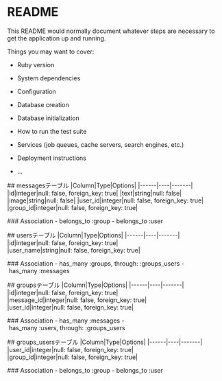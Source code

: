 # README

This README would normally document whatever steps are necessary to get the
application up and running.

Things you may want to cover:

* Ruby version

* System dependencies

* Configuration

* Database creation

* Database initialization

* How to run the test suite

* Services (job queues, cache servers, search engines, etc.)

* Deployment instructions

* ...

## messagesテーブル
|Column|Type|Options|
|------|----|-------|
|id|integer|null: false, foreign_key: true|
|text|string|null: false|
|image|string|null: false|
|user_id|integer|null: false, foreign_key: true|
|group_id|integer|null: false, foreign_key: true|

### Association
- belongs_to :group
- belongs_to :user



## usersテーブル
|Column|Type|Options|
|------|----|-------|
|id|integer|null: false, foreign_key: true|
|user_name|string|null: false, foreign_key: true|

### Association
- has_many :groups, through: :groups_users
- has_many :messages



## groupsテーブル
|Column|Type|Options|
|------|----|-------|
|id|integer|null: false, foreign_key: true|
|message_id|integer|null: false, foreign_key: true|
|user_id|integer|null: false, foreign_key: true|

### Association
- has_many :messages
- has_many :users, through: :groups_users



## groups_usersテーブル
|Column|Type|Options|
|------|----|-------|
|user_id|integer|null: false, foreign_key: true|
|group_id|integer|null: false, foreign_key: true|

### Association
- belongs_to :group
- belongs_to :user


